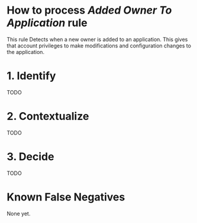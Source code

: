 # How to process *Added Owner To Application* rule
This rule Detects when a new owner is added to an application. This gives that account privileges to make modifications and configuration changes to the application.

# 1. Identify
TODO

# 2. Contextualize
TODO

# 3. Decide
TODO

# Known False Negatives
None yet.
